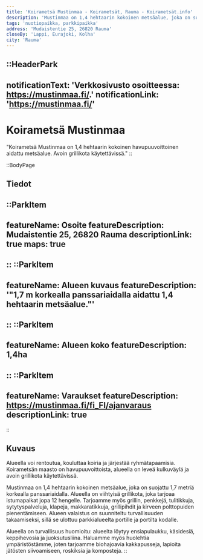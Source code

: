 ```yaml
---
title: 'Koirametsä Mustinmaa - Koirametsät, Rauma - Koirametsät.info'
description: 'Mustinmaa on 1,4 hehtaarin kokoinen metsäalue, joka on suojattu 1,7 metriä korkealla panssariaidalla. Alueella on viihtyisä grillikota, joka tarjoaa istumapaikat jopa 12 hengelle.'
tags: 'nuotiopaikka, parkkipaikka'
address: 'Mudaistentie 25, 26820 Rauma'
closeBy: 'Lappi, Eurajoki, Kolha'
city: 'Rauma'
---
```


::HeaderPark
---
notificationText: 'Verkkosivusto osoitteessa: https://mustinmaa.fi/.'
notificationLink: 'https://mustinmaa.fi/'
---
# Koirametsä Mustinmaa
"Koirametsä Mustinmaa on 1,4 hehtaarin kokoinen havupuuvoittoinen aidattu metsäalue. Avoin grillikota käytettävissä."
::

::BodyPage
## Tiedot
::ParkItem
---
featureName: Osoite
featureDescription: Mudaistentie 25, 26820 Rauma
descriptionLink: true
maps: true
---
::
::ParkItem
---
featureName: Alueen kuvaus
featureDescription: '"1,7 m korkealla panssariaidalla aidattu 1,4 hehtaarin metsäalue."'
---
::
::ParkItem
---
featureName: Alueen koko
featureDescription: 1,4ha
---
::
::ParkItem
---
featureName: Varaukset
featureDescription: https://mustinmaa.fi/fi_FI/ajanvaraus
descriptionLink: true
---
::
## Kuvaus

Alueella voi rentoutua, kouluttaa koiria ja järjestää ryhmätapaamisia. Koirametsän maasto on havupuuvoittoista, alueella on leveä kulkuväylä ja avoin grillikota käytettävissä.

Mustinmaa on 1,4 hehtaarin kokoinen metsäalue, joka on suojattu 1,7 metriä korkealla panssariaidalla. Alueella on viihtyisä grillikota, joka tarjoaa istumapaikat jopa 12 hengelle. Tarjoamme myös grillin, penkkejä, tulitikkuja, sytytyspalveluja, klapeja, makkaratikkuja, grillipihdit ja kirveen polttopuiden pienentämiseen. Alueen valaistus on suunniteltu turvallisuuden takaamiseksi, sillä se ulottuu parkkialueelta portille ja portilta kodalle.

Alueella on turvallisuus huomioitu: alueelta löytyy ensiapulaukku, käsidesiä, keppihevosia ja juoksutusliina. Haluamme myös huolehtia ympäristöstämme, joten tarjoamme biohajoavia kakkapusseja, lapioita jätösten siivoamiseen, roskiksia ja komposteja.
::